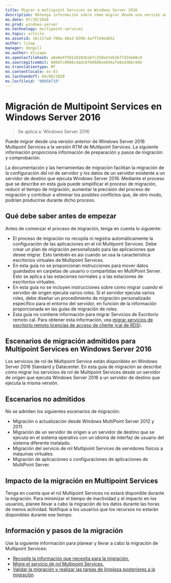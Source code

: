 ```yaml
---
title: Migrar a multipoint Services en Windows Server 2016
description: Obtenga información sobre cómo migrar desde una versión anterior de Multipoint Services
ms.date: 07/29/2016
ms.prod: windows-server
ms.technology: multipoint-services
ms.topic: article
ms.assetid: 16c217ad-700a-48a3-8398-4a7f7e9edb52
author: lizap
manager: dongill
ms.author: elizapo
ms.openlocfilehash: a0a0e4f50134102bab7c258e47e63bf7d24e60c8
ms.sourcegitcommit: b00d7c8968c4adc8f699dbee694afe6ed36bc9de
ms.translationtype: MT
ms.contentlocale: es-ES
ms.lasthandoff: 04/08/2020
ms.locfileid: "80858718"
---
```

# <a name="multipoint-services-migration-in-windows-server-2016"></a>Migración de Multipoint Services en Windows Server 2016
>Se aplica a: Windows Server 2016

Puede migrar desde una versión anterior de Windows Server 2016 Multipoint Services a la versión RTM de Multipoint Services. La siguiente información proporciona información de preparación y pasos de migración y comprobación.

La documentación y las herramientas de migración facilitan la migración de la configuración del rol de servidor y los datos de un servidor existente a un servidor de destino que ejecuta Windows Server 2016. Mediante el proceso que se describe en esta guía puede simplificar el proceso de migración, reducir el tiempo de migración, aumentar la precisión del proceso de migración y contribuir a eliminar los posibles conflictos que, de otro modo, podrían producirse durante dicho proceso. 

## <a name="what-to-know-before-you-begin"></a>Qué debe saber antes de empezar
Antes de comenzar el proceso de migración, tenga en cuenta lo siguiente:

- El proceso de migración no recopila ni registra automáticamente la configuración de las aplicaciones en el rol Multipoint Services. Debe crear un plan de migración personalizado para las aplicaciones que desee migrar. Esto también es así cuando se usa la característica escritorios virtuales de Multipoint Services.
- En esta guía no se proporcionan instrucciones para mover datos guardados en carpetas de usuario o compartidas en MultiPoint Server. Esto se aplica a las estaciones normales y a las estaciones de escritorios virtuales.
- En esta guía no se incluyen instrucciones sobre cómo migrar cuando el servidor de origen ejecuta varios roles. Si el servidor ejecuta varios roles, debe diseñar un procedimiento de migración personalizado específico para el entorno del servidor, en función de la información proporcionada en las guías de migración de roles.
- Esta guía no contiene información para migrar Servicios de Escritorio remoto cal. Para obtener esta información, vea [migrar servicios de escritorio remoto licencias de acceso de cliente (cal de RDS)](https://technet.microsoft.com/library/dd851844.aspx).

## <a name="supported-migration-scenarios-for-multipoint-services-in-windows-server-2016"></a>Escenarios de migración admitidos para Multipoint Services en Windows Server 2016
Los servicios de rol de Multipoint Service están disponibles en Windows Server 2016 Standard y Datacenter. En esta guía de migración se describe cómo migrar los servicios de rol de Multipoint Services desde un servidor de origen que ejecuta Windows Server 2016 a un servidor de destino que ejecuta la misma versión.

## <a name="scenarios-that-are-not-supported"></a>Escenarios no admitidos

No se admiten los siguientes escenarios de migración:

- Migración o actualización desde Windows MultiPoint Server 2012 y 2011.
- Migración de un servidor de origen a un servidor de destino que se ejecuta en el sistema operativo con un idioma de interfaz de usuario del sistema diferente instalado.
- Migración del servicio de rol Multipoint Services de servidores físicos a máquinas virtuales.
- Migración de aplicaciones o configuraciones de aplicaciones de MultiPoint Server.

## <a name="the-impact-of-migration-on-multipoint-services"></a>Impacto de la migración en Multipoint Services
Tenga en cuenta que el rol Multipoint Services no estará disponible durante la migración. Para minimizar el tiempo de inactividad y el impacto en los usuarios, planee llevar a cabo la migración de los datos durante las horas de menos actividad. Notifique a los usuarios que los recursos no estarán disponibles durante ese tiempo.

## <a name="migration-information-and-steps"></a>Información y pasos de la migración
Use la siguiente información para planear y llevar a cabo la migración de Multipoint Services:

- [Recopile la información que necesita para la migración.](multipoint-services-migration-preparation.md)
- [Migre el servicio de rol Multipoint Services.](multipoint-services-migration-steps.md)
- [Validar la migración y realizar las tareas de limpieza posteriores a la migración](multipoint-services-post-migration-steps.md)